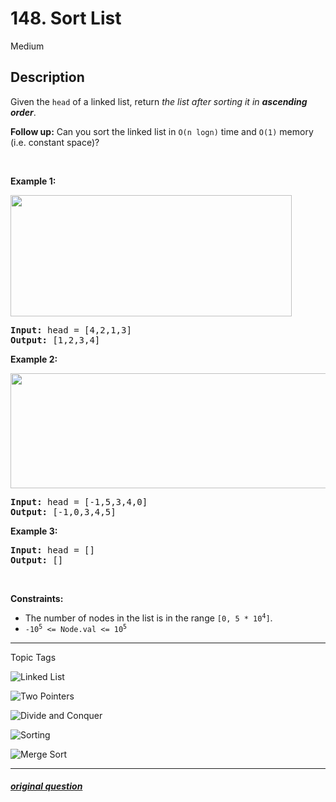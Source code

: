 # 148. Sort List
Medium


## Description
<p>Given the <code>head</code> of a linked list, return <em>the list after sorting it in <strong>ascending order</strong></em>.</p>

<p><strong>Follow up:</strong> Can you sort the linked list in <code>O(n logn)</code> time and <code>O(1)</code>&nbsp;memory (i.e. constant space)?</p>

<p>&nbsp;</p>
<p><strong>Example 1:</strong></p>
<img alt="" src="https://assets.leetcode.com/uploads/2020/09/14/sort_list_1.jpg" style="width: 450px; height: 194px;" />
<pre>
<strong>Input:</strong> head = [4,2,1,3]
<strong>Output:</strong> [1,2,3,4]
</pre>

<p><strong>Example 2:</strong></p>
<img alt="" src="https://assets.leetcode.com/uploads/2020/09/14/sort_list_2.jpg" style="width: 550px; height: 184px;" />
<pre>
<strong>Input:</strong> head = [-1,5,3,4,0]
<strong>Output:</strong> [-1,0,3,4,5]
</pre>

<p><strong>Example 3:</strong></p>

<pre>
<strong>Input:</strong> head = []
<strong>Output:</strong> []
</pre>

<p>&nbsp;</p>
<p><strong>Constraints:</strong></p>

<ul>
	<li>The number of nodes in the list is in the range <code>[0, 5 * 10<sup>4</sup>]</code>.</li>
	<li><code>-10<sup>5</sup> &lt;= Node.val &lt;= 10<sup>5</sup></code></li>
</ul>



---

Topic Tags

[linked-list]: https://img.shields.io/badge/-Linked%20List-EF9A9A
![Linked List][linked-list]

[two-pointers]: https://img.shields.io/badge/-Two%20Pointers-B39DDB
![Two Pointers][two-pointers]

[divide-and-conquer]: https://img.shields.io/badge/-Divide%20and%20Conquer-81D4FA
![Divide and Conquer][divide-and-conquer]

[sorting]: https://img.shields.io/badge/-Sorting-A5D6A7
![Sorting][sorting]

[merge-sort]: https://img.shields.io/badge/-Merge%20Sort-FFF59D
![Merge Sort][merge-sort]

---

##### [original question](https://leetcode.com/problems/sort-list)
